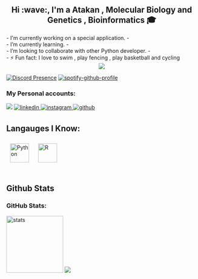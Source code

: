 <h2 align="center">Hi :wave:, I'm a Atakan , Molecular Biology and Genetics , Bioinformatics 🎓</h2>
- I'm currently working on a special application.
- <br/> 
- I’m currently learning.
- <br/> 
- I’m looking to collaborate with other Python developer.
- <br/> 
- ⚡ Fun fact: I love to swim , play fencing , play basketball  and cycling </div>  

<div align="center">
<img src="https://komarev.com/ghpvc/?username=soundofsorrow&&style=flat-square" align="center" />
</div>  

[![Discord Presence](https://lanyard.cnrad.dev/api/320157051894366208)](https://discord.com/users/320157051894366208)
</a>
[![spotify-github-profile](https://spotify-github-profile.vercel.app/api/view?uid=16m70beat7eve38detz043mse&cover_image=true&theme=novatorem&bar_color=53b14f&bar_color_cover=true)](https://spotify-github-profile.vercel.app/api/view?uid=16m70beat7eve38detz043mse&redirect=true)

<h3>My Personal accounts:</h3>
<p align="left">
<a href="https://discord.com/users/320157051894366208" target"blank_"><img src="https://img.shields.io/badge/discord%20-7289DA.svg?&style=for-the-badge&logo=discord&logoColor=white"></a>
</a>
<a href="https://linkedin.com/in/mbglab" target="_blank">
<img src=https://img.shields.io/badge/linkedin-%231E77B5.svg?&style=for-the-badge&logo=linkedin&logoColor=white alt=linkedin style="margin-bottom: 5px;" />
</a>
<a href="https://instagram.com/mbglab" target="_blank">
<img src=https://img.shields.io/badge/instagram-%23000000.svg?&style=for-the-badge&logo=instagram&logoColor=white alt=instagram style="margin-bottom: 5px;" />
</a>
<a href="https://github.com/soundofsorrow" target="_blank">
<img src=https://img.shields.io/badge/github-%2324292e.svg?&style=for-the-badge&logo=github&logoColor=white alt=github style="margin-bottom: 5px;" />
</a>

  ## Langauges I Know:
<div align="left">  
<img style="margin: 10px" src="https://profilinator.rishav.dev/skills-assets/python-original.svg" alt="Python" height="50" /> 
</a>
<img style="margin: 10px" src="https://profilinator.rishav.dev/skills-assets/r.svg" alt="R" height="50" />  
</div>

</td><td valign="top" width="33%">

</td><td valign="top" width="33%">


</td></tr></table>  

<br/>  

## Github Stats  
<h3 align="left">GitHub Stats:</h3>
<p align="left">
<img src="https://github-readme-stats.vercel.app/api?username=soundofsorrow&count_private=true&show_icons=true&theme=dark&hide_border=true" width="%100" height="150px" alt="stats" />
 <img src="https://github-readme-stats.vercel.app/api/top-langs/?username=soundofsorrow&layout=compact&theme=dark&hide_border=true" />


